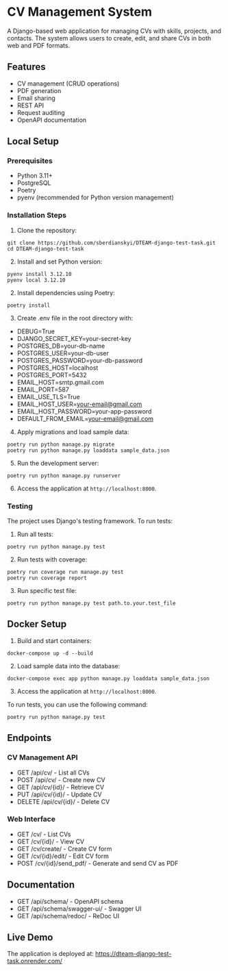 # CV Management System

A Django-based web application for managing CVs with skills, projects, and contacts. The system allows users to create, edit, and share CVs in both web and PDF formats.

## Features
- CV management (CRUD operations)
- PDF generation
- Email sharing
- REST API
- Request auditing
- OpenAPI documentation

## Local Setup

### Prerequisites
* Python 3.11+
* PostgreSQL
* Poetry
* pyenv (recommended for Python version management)

### Installation Steps

1. Clone the repository:
```shell
git clone https://github.com/sberdianskyi/DTEAM-django-test-task.git
cd DTEAM-django-test-task
```

2. Install and set Python version:
```shell
pyenv install 3.12.10
pyenv local 3.12.10
```

2. Install dependencies using Poetry:
```shell
poetry install
```

3. Create .env file in the root directory with:
* DEBUG=True
* DJANGO_SECRET_KEY=your-secret-key
* POSTGRES_DB=your-db-name
* POSTGRES_USER=your-db-user
* POSTGRES_PASSWORD=your-db-password
* POSTGRES_HOST=localhost
* POSTGRES_PORT=5432
* EMAIL_HOST=smtp.gmail.com
* EMAIL_PORT=587
* EMAIL_USE_TLS=True
* EMAIL_HOST_USER=your-email@gmail.com
* EMAIL_HOST_PASSWORD=your-app-password
* DEFAULT_FROM_EMAIL=your-email@gmail.com

4. Apply migrations and load sample data:
```shell
poetry run python manage.py migrate
poetry run python manage.py loaddata sample_data.json
```

5. Run the development server:
```shell
poetry run python manage.py runserver
```
6. Access the application at `http://localhost:8000`.

### Testing
The project uses Django's testing framework. To run tests:
1. Run all tests:
```shell
poetry run python manage.py test
```

2. Run tests with coverage:
```shell
poetry run coverage run manage.py test
poetry run coverage report
```

3. Run specific test file:
```shell
poetry run python manage.py test path.to.your.test_file
```

## Docker Setup

1. Build and start containers:
```shell
docker-compose up -d --build
```

2. Load sample data into the database:
```shell
docker-compose exec app python manage.py loaddata sample_data.json
```
3. Access the application at `http://localhost:8000`.

To run tests, you can use the following command:

```shell
poetry run python manage.py test
```

## Endpoints

### CV Management API

* GET /api/cv/ - List all CVs
* POST /api/cv/ - Create new CV
* GET /api/cv/{id}/ - Retrieve CV
* PUT /api/cv/{id}/ - Update CV
* DELETE /api/cv/{id}/ - Delete CV

### Web Interface

* GET /cv/ - List CVs
* GET /cv/{id}/ - View CV
* GET /cv/create/ - Create CV form
* GET /cv/{id}/edit/ - Edit CV form
* POST /cv/{id}/send_pdf/ - Generate and send CV as PDF

## Documentation

* GET /api/schema/ - OpenAPI schema
* GET /api/schema/swagger-ui/ - Swagger UI
* GET /api/schema/redoc/ - ReDoc UI

## Live Demo

The application is deployed at:
https://dteam-django-test-task.onrender.com/